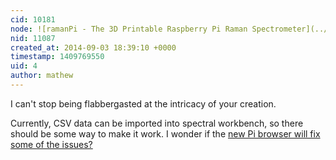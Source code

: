 ```yaml
---
cid: 10181
node: ![ramanPi - The 3D Printable Raspberry Pi Raman Spectrometer](../notes/flatCat/08-29-2014/ramanpi-the-3d-printable-raspberry-pi-raman-spectrometer)
nid: 11087
created_at: 2014-09-03 18:39:10 +0000
timestamp: 1409769550
uid: 4
author: mathew
---
```


I can't stop being flabbergasted at the intricacy of your creation.

Currently, CSV data can be imported into spectral workbench, so there should be some way to make it work.  I wonder if the [new Pi browser will fix some of the issues?](http://www.raspberrypi.org/web-browser-released/)